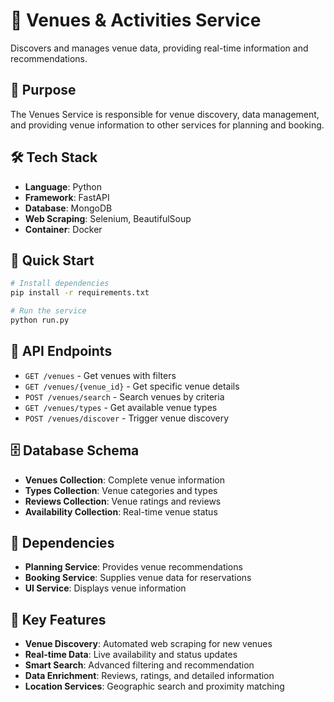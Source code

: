 # 🏢 Venues & Activities Service

Discovers and manages venue data, providing real-time information and recommendations.

## 🎯 Purpose

The Venues Service is responsible for venue discovery, data management, and providing venue information to other services for planning and booking.

## 🛠️ Tech Stack

- **Language**: Python
- **Framework**: FastAPI
- **Database**: MongoDB
- **Web Scraping**: Selenium, BeautifulSoup
- **Container**: Docker

## 🚀 Quick Start

```bash
# Install dependencies
pip install -r requirements.txt

# Run the service
python run.py
```

## 📡 API Endpoints

- `GET /venues` - Get venues with filters
- `GET /venues/{venue_id}` - Get specific venue details
- `POST /venues/search` - Search venues by criteria
- `GET /venues/types` - Get available venue types
- `POST /venues/discover` - Trigger venue discovery

## 🗄️ Database Schema

- **Venues Collection**: Complete venue information
- **Types Collection**: Venue categories and types
- **Reviews Collection**: Venue ratings and reviews
- **Availability Collection**: Real-time venue status

## 🔗 Dependencies

- **Planning Service**: Provides venue recommendations
- **Booking Service**: Supplies venue data for reservations
- **UI Service**: Displays venue information

## 📝 Key Features

- **Venue Discovery**: Automated web scraping for new venues
- **Real-time Data**: Live availability and status updates
- **Smart Search**: Advanced filtering and recommendation
- **Data Enrichment**: Reviews, ratings, and detailed information
- **Location Services**: Geographic search and proximity matching
